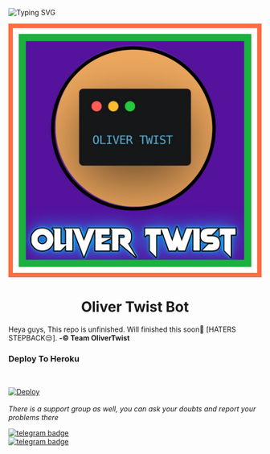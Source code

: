 ![Typing SVG](https://readme-typing-svg.herokuapp.com/?lines=welcome+To+TeamOliver's+Repo!;A+powerful+telegram+bot!;and+all+features!)
</p>
<p align="center">
  <img src="assets/OliverTwistLoGo.jpg" alt="Oliver Twist Logo">
</p>
<h1 align="center">
  <b>Oliver Twist Bot</b>
</h1>
Heya guys,
  This repo is unfinished. Will finished this soon🤗 [HATERS STEPBACK😒].
        <b> -© Team OliverTwist</b>
<h3>Deploy To Heroku</h3><br>
<p>
<a href="https://heroku.com/deploy?template=https://github.com/TeamOliver/OliverTwist">
  <img src="https://www.herokucdn.com/deploy/button.svg" alt="Deploy">
</a><br>
<br>
<i>There is a support group as well, you can ask your doubts and report your problems there</i><br>

[![telegram badge](https://img.shields.io/badge/Support-Group-30302f?style=flat&logo=telegram)](https://telegram.dog/)<br>
[![telegram badge](https://img.shields.io/badge/Update-Channel-30302f?style=flat&logo=telegram)](https://telegram.dog/)

</p>
